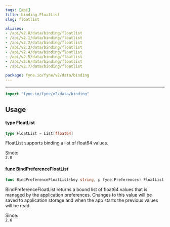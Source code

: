 ```yaml
---
tags: [api]
title: binding.FloatList
slug: floatlist

aliases:
- /api/v2.0/data/binding/floatlist
- /api/v2.1/data/binding/floatlist
- /api/v2.2/data/binding/floatlist
- /api/v2.3/data/binding/floatlist
- /api/v2.4/data/binding/floatlist
- /api/v2.5/data/binding/floatlist
- /api/v2.6/data/binding/floatlist
- /api/v2.7/data/binding/floatlist

package: fyne.io/fyne/v2/data/binding
---
```



---
```go
import "fyne.io/fyne/v2/data/binding"
```

## Usage

#### type FloatList

```go
type FloatList = List[float64]
```

FloatList supports binding a list of float64 values.


<div class="since">Since: <code>
2.0</code></div>

#### func  BindPreferenceFloatList

```go
func BindPreferenceFloatList(key string, p fyne.Preferences) FloatList
```
BindPreferenceFloatList returns a bound list of float64 values that is managed by the application preferences. Changes to this value will be saved to application storage and when the app starts the previous values will be read.


<div class="since">Since: <code>
2.6</code></div>
